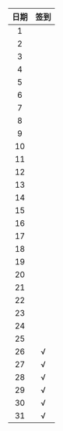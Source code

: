 |  日期  |  签到  |
| :--: | :--: |
|  1   |      |
|  2   |      |
|  3   |      |
|  4   |      |
|  5   |      |
|  6   |      |
|  7   |      |
|  8   |      |
|  9   |      |
|  10  |      |
|  11  |      |
|  12  |      |
|  13  |      |
|  14  |      |
|  15  |      |
|  16  |      |
|  17  |      |
|  18  |      |
|  19  |      |
|  20  |      |
|  21  |      |
|  22  |      |
|  23  |      |
|  24  |      |
|  25  |      |
|  26  |  √   |
|  27  |  √   |
|  28  |  √   |
|  29  |  √   |
|  30  |  √   |
|  31  |  √   |

